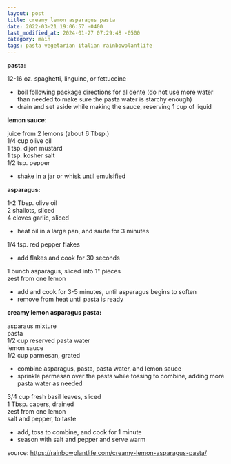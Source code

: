 ```yaml
---
layout: post
title: creamy lemon asparagus pasta
date: 2022-03-21 19:06:57 -0400
last_modified_at: 2024-01-27 07:29:48 -0500
category: main
tags: pasta vegetarian italian rainbowplantlife
---
```


**pasta:**

12-16 oz. spaghetti, linguine, or fettuccine  
* boil following package directions for al dente (do not use more water than needed
  to make sure the pasta water is starchy enough)
* drain and set aside while making the sauce, reserving 1 cup of liquid

**lemon sauce:**

juice from 2 lemons (about 6 Tbsp.)  
1/4 cup olive oil  
1 tsp. dijon mustard  
1 tsp. kosher salt  
1/2 tsp. pepper  
* shake in a jar or whisk until emulsified

**asparagus:**

1-2 Tbsp. olive oil  
2 shallots, sliced  
4 cloves garlic, sliced  
* heat oil in a large pan, and saute for 3 minutes

1/4 tsp. red pepper flakes  
* add flakes and cook for 30 seconds

1 bunch asparagus, sliced into 1" pieces  
zest from one lemon  
* add and cook for 3-5 minutes, until asparagus begins to soften
* remove from heat until pasta is ready

**creamy lemon asparagus pasta:**

asparaus mixture  
pasta  
1/2 cup reserved pasta water  
lemon sauce  
1/2 cup parmesan, grated  
* combine asparagus, pasta, pasta water, and lemon sauce
* sprinkle parmesan over the pasta while tossing to combine, adding more
  pasta water as needed

3/4 cup fresh basil leaves, sliced  
1 Tbsp. capers, drained  
zest from one lemon  
salt and pepper, to taste
* add, toss to combine, and cook for 1 minute
* season with salt and pepper and serve warm

source: <https://rainbowplantlife.com/creamy-lemon-asparagus-pasta/>
